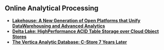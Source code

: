 ## Online Analytical Processing

- **[Lakehouse: A New Generation of Open Platforms that Unify DataWarehousing and Advanced Analytics][lakehouse]**
- **[Delta Lake: HighPerformance ACID Table Storage over Cloud Object Stores][deltalake]**
- **[The Vertica Analytic Database: C-Store 7 Years Later][vertica]**

[lakehouse]: lakehouse.md
[deltalake]: delta-lake.md
[vertica]: vertica.md